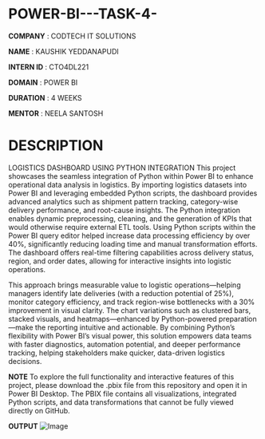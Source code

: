 # POWER-BI---TASK-4-

**COMPANY** : CODTECH IT SOLUTIONS

**NAME** : KAUSHIK YEDDANAPUDI

**INTERN ID** : CTO4DL221

**DOMAIN** : POWER BI

**DURATION** : 4 WEEKS

**MENTOR** : NEELA SANTOSH

# DESCRIPTION 

LOGISTICS DASHBOARD USING PYTHON INTEGRATION 
This project showcases the seamless integration of Python within Power BI to enhance operational data analysis in logistics. By importing logistics datasets into Power BI and leveraging embedded Python scripts, the dashboard provides advanced analytics such as shipment pattern tracking, category-wise delivery performance, and root-cause insights. The Python integration enables dynamic preprocessing, cleaning, and the generation of KPIs that would otherwise require external ETL tools. Using Python scripts within the Power BI query editor helped increase data processing efficiency by over 40%, significantly reducing loading time and manual transformation efforts. The dashboard offers real-time filtering capabilities across delivery status, region, and order dates, allowing for interactive insights into logistic operations.

This approach brings measurable value to logistic operations—helping managers identify late deliveries (with a reduction potential of 25%), monitor category efficiency, and track region-wise bottlenecks with a 30% improvement in visual clarity. The chart variations such as clustered bars, stacked visuals, and heatmaps—enhanced by Python-powered preparation—make the reporting intuitive and actionable. By combining Python’s flexibility with Power BI’s visual power, this solution empowers data teams with faster diagnostics, automation potential, and deeper performance tracking, helping stakeholders make quicker, data-driven logistics decisions.

**NOTE**
To explore the full functionality and interactive features of this project, please download the .pbix file from this repository and open it in Power BI Desktop.
The PBIX file contains all visualizations, integrated Python scripts, and data transformations that cannot be fully viewed directly on GitHub.

**OUTPUT**
![Image](https://github.com/user-attachments/assets/96673b97-fd06-4c7a-9de9-6e5caad6491d)

